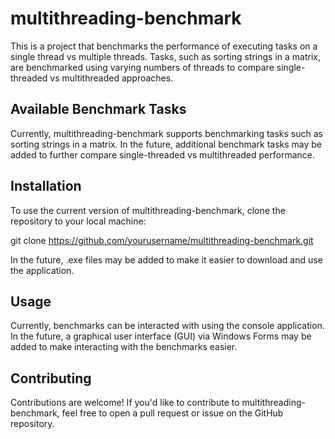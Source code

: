 # multithreading-benchmark
This is a project that benchmarks the performance of executing tasks on a single thread vs multiple threads. Tasks, such as sorting strings in a matrix, are benchmarked using varying numbers of threads to compare single-threaded vs multithreaded approaches.



## Available Benchmark Tasks
Currently, multithreading-benchmark supports benchmarking tasks such as sorting strings in a matrix. In the future, additional benchmark tasks may be added to further compare single-threaded vs multithreaded performance.

## Installation
To use the current version of multithreading-benchmark, clone the repository to your local machine:

git clone https://github.com/yourusername/multithreading-benchmark.git

In the future, .exe files may be added to make it easier to download and use the application.

## Usage
Currently, benchmarks can be interacted with using the console application. In the future, a graphical user interface (GUI) via Windows Forms may be added to make interacting with the benchmarks easier.

## Contributing
Contributions are welcome! If you'd like to contribute to multithreading-benchmark, feel free to open a pull request or issue on the GitHub repository.
